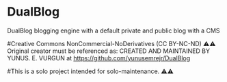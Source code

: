 # DualBlog
DualBlog blogging engine with a default private and public blog with a CMS

#Creative Commons NonCommercial-NoDerivatives (CC BY-NC-ND) ⚠️⚠️
Original creator must be referenced as:
CREATED AND MAINTAINED BY YUNUS. E. VURGUN at https://github.com/yunusemrejr/DualBlog

#This is a solo project intended for solo-maintenance. ⚠️⚠️
